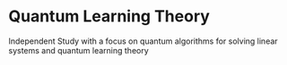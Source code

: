 # Quantum Learning Theory

Independent Study with a focus on quantum algorithms for solving linear systems and quantum learning theory
